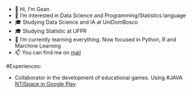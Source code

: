 - 👋 Hi, I’m Gean
- 🤔 I’m interested in Data Science and Programming/Statistics language
- 🎓 Studying Data Science and IA at UniDomBosco
- 🎓 Studying Statistic at UFPR
- 🌱 I’m currently learning everything. Now focused in Python, R and Marchine Learning
- 📫 You can find me on [mail](mailto:geansm2@gmail.com)

#Experiences:
* Collaborator in the development of educational games. Using #JAVA [NTISpace in Google Play](https://play.google.com/store/apps/details?id=novoprojeto.ntispaceandroid&hl=en_US&gl=US)
